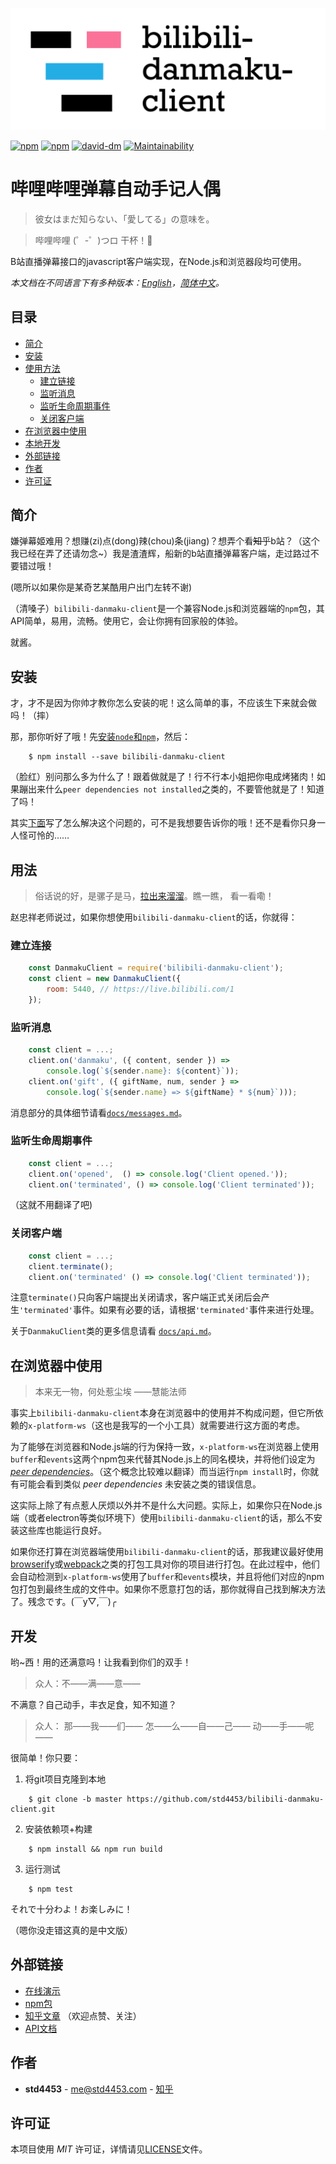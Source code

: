 ﻿![Header image](/assets/header.svg)

[![npm](https://img.shields.io/npm/v/bilibili-danmaku-client.svg?style=flat-square)](https://www.npmjs.com/package/bilibili-danmaku-client)
[![npm](https://img.shields.io/npm/l/bilibili-danmaku-client.svg?style=flat-square)](https://www.npmjs.com/package/bilibili-danmaku-client)
[![david-dm](https://img.shields.io/david/std4453/bilibili-danmaku-client.svg?style=flat-square)](https://github.com/std4453/bilibili-danmaku-client)
[![Maintainability](https://api.codeclimate.com/v1/badges/0f3581cbb3d2d9bd0243/maintainability)](https://codeclimate.com/github/std4453/bilibili-danmaku-client/maintainability)

# 哔哩哔哩弹幕自动手记人偶

> 彼女はまだ知らない、「愛してる」の意味を。

> 哔哩哔哩 (゜-゜)つロ 干杯！🍻

B站直播弹幕接口的javascript客户端实现，在Node.js和浏览器段均可使用。

_本文档在不同语言下有多种版本：[English](https://github.com/std4453/bilibili-danmaku-client/blob/master/README.md)，[简体中文](https://github.com/std4453/bilibili-danmaku-client/blob/master/README.zh-cn.md)。_

## 目录

- [简介](#简洁)
- [安装](#安装)
- [使用方法](#使用方法)
    - [建立链接](#建立连接)
    - [监听消息](#监听消息)
    - [监听生命周期事件](#监听生命周期事件)
    - [关闭客户端](#关闭客户端)
- [在浏览器中使用](#在浏览器中使用)
- [本地开发](#本地开发)
- [外部链接](#外部链接)
- [作者](#作者)
- [许可证](#许可证)

## 简介

嫌弹幕姬难用？想赚(zi)点(dong)辣(chou)条(jiang)？想弄个看~~知乎~~b站？（这个我已经在弄了还请勿念~）我是渣渣辉，船新的b站直播弹幕客户端，走过路过不要错过哦！

(嗯所以如果你是某奇艺某酷用户出门左转不谢)

（清嗓子）`bilibili-danmaku-client`是一个兼容Node.js和浏览器端的`npm`包，其API简单，易用，流畅。使用它，会让你拥有回家般的体验。

就酱。

## 安装

才，才不是因为你帅才教你怎么安装的呢！这么简单的事，不应该生下来就会做吗！（摔）

那，那你听好了哦！先[安装`node`和`npm`](https://www.runoob.com/nodejs/nodejs-install-setup.html)，然后：

```console
    $ npm install --save bilibili-danmaku-client
```

（脸红）别问那么多为什么了！跟着做就是了！行不行本小姐把你电成烤猪肉！如果蹦出来什么`peer dependencies not installed`之类的，不要管他就是了！知道了吗！

其实[下面](#在浏览器中使用)写了怎么解决这个问题的，可不是我想要告诉你的哦！还不是看你只身一人怪可怜的……

## 用法

> 俗话说的好，是骡子是马，[拉出来溜溜](https://std4453.github.io/bilibili-danmaku-client)。瞧一瞧， 看一看嘞！

赵忠祥老师说过，如果你想使用`bilibili-danmaku-client`的话，你就得：

### 建立连接

```javascript
    const DanmakuClient = require('bilibili-danmaku-client');
    const client = new DanmakuClient({
        room: 5440, // https://live.bilibili.com/1
    });
```

### 监听消息

```javascript
    const client = ...;
    client.on('danmaku', ({ content, sender }) =>
        console.log(`${sender.name}: ${content}`));
    client.on('gift', ({ giftName, num, sender } =>
        console.log(`${sender.name} => ${giftName} * ${num}`)));
```

消息部分的具体细节请看[`docs/messages.md`](https://github.com/std4453/bilibili-danmaku-client/blob/master/docs/messages.zh-cn.md)。

### 监听生命周期事件

```javascript
    const client = ...;
    client.on('opened',  () => console.log('Client opened.'));
    client.on('terminated', () => console.log('Client terminated'));
```

（这就不用翻译了吧)

### 关闭客户端

```javascript
    const client = ...;
    client.terminate();
    client.on('terminated' () => console.log('Client terminated'));
```

注意`terminate()`只向客户端提出关闭请求，客户端正式关闭后会产生`'terminated'`事件。如果有必要的话，请根据`'terminated'`事件来进行处理。

关于`DanmakuClient`类的更多信息请看 [`docs/api.md`](https://github.com/std4453/bilibili-danmaku-client/blob/master/docs/api.zh-cn.md)。

## 在浏览器中使用

> 本来无一物，何处惹尘埃 ——慧能法师

事实上`bilibili-danmaku-client`本身在浏览器中的使用并不构成问题，但它所依赖的`x-platform-ws`（这也是我写的一个小工具）就需要进行这方面的考虑。

为了能够在浏览器和Node.js端的行为保持一致，`x-platform-ws`在浏览器上使用`buffer`和`events`这两个npm包来代替其Node.js上的同名模块，并将他们设定为[_peer dependencies_](https://nodejs.org/en/blog/npm/peer-dependencies/)。（这个概念比较难以翻译）而当运行`npm install`时，你就有可能会看到类似 _peer dependencies_ 未安装之类的错误信息。

这实际上除了有点惹人厌烦以外并不是什么大问题。实际上，如果你只在Node.js端（或者electron等类似环境下）使用`bilibili-danmaku-client`的话，那么不安装这些库也能运行良好。

如果你还打算在浏览器端使用`bilibili-danmaku-client`的话，那我建议最好使用[browserify](https://browserify.org/)或[webpack](https://webpack.js.org/)之类的打包工具对你的项目进行打包。在此过程中，他们会自动检测到`x-platform-ws`使用了`buffer`和`events`模块，并且将他们对应的npm包打包到最终生成的文件中。如果你不愿意打包的话，那你就得自己找到解决方法了。残念です。\(￣y▽,￣\)╭

## 开发

哟~西！用的还满意吗！让我看到你们的双手！
> 众人：不——满——意——

不满意？自己动手，丰衣足食，知不知道？
> 众人：
> 那——我——们——
> 怎——么——自——己——
> 动——手——呢——

很简单！你只要：

1. 将git项目克隆到本地

```console
    $ git clone -b master https://github.com/std4453/bilibili-danmaku-client.git
```

2. 安装依赖项+构建

```console
    $ npm install && npm run build
```

3. 运行测试

```console
    $ npm test
```

それで十分わよ！お楽しみに！

（嗯你没走错这真的是中文版）

## 外部链接

- [在线演示](https://std4453.github.io/bilibili-danmaku-client)
- [npm包](https://www.npmjs.com/package/bilibili-danmaku-client)
- [知乎文章](https://zhuanlan.zhihu.com/p/37874066) （欢迎点赞、关注）
- [API文档](https://github.com/std4453/bilibili-danmaku-client/blob/master/docs/api.zh-cn.md)

## 作者

- __std4453__ - [me@std4453.com](mailto:me@std4453.com) - [知乎](https://www.zhihu.com/people/std4453)

## 许可证

本项目使用 _MIT_ 许可证，详情请见[LICENSE](https://github.com/std4453/bilibili-danmaku-client/blob/master/LICENSE)文件。
